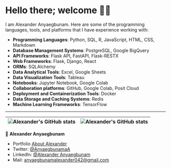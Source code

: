 # Hello there; welcome 👋🏾

I am Alexander Anyaegbunam. Here are some of the programming languages, tools, and platforms that I have experience working with:

- **Programming Languages**: Python, SQL, R, JavaScript, HTML, CSS, Markdown
- **Database Management Systems**: PostgreSQL, Google BigQuery
- **API Frameworks**: Flask API, FastAPI, Flask-RESTX
- **Web Frameworks**: Flask, Django, React
- **ORMs**: SQLAlchemy
- **Data Analytical Tools**: Excel, Google Sheets
- **Data Visualization Tools**: Tableau
- **Notebooks**: Jupyter Notebook, Google Colab
- **Collaboration platforms**: GitHub, Google Colab, Posit Cloud
- **Deployment and Containerization Tools**: Docker
- **Data Storage and Caching Systems**: Redis
- **Machine Learning Frameworks**: TensorFlow


---

| <img align="center" src="https://github-readme-stats.vercel.app/api?username=Anyaegbunam-Alexander&show_icons=true&include_all_commits=true&hide_border=true" alt="Alexander's GitHub stats" /> | <img align="center" src="https://github-readme-stats.vercel.app/api/top-langs/?username=Anyaegbunam-Alexander&langs_count=8&layout=compact&hide_border=true" alt="Alexander's GitHub stats" /> |
| ------------- | ------------- |


👤 **Alexander Anyaegbunam**
- Portfolio [About Alexander](https://anyaegbunam-alexander.github.io/)
- Twitter: [@AnyaegbunamaA](https://twitter.com/AnyaegbunamaA)
- LinkedIn: [@Alexander Anyaegbunam](https://www.linkedin.com/in/alexander-anyaegbunam-094141154)
- Mail: anyaegbunamalexander042@gmail.com
